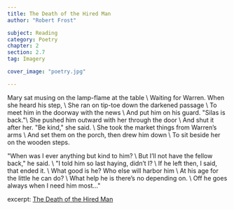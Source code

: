```yaml
---
title: The Death of the Hired Man
author: "Robert Frost"

subject: Reading
category: Poetry
chapter: 2
section: 2.7
tag: Imagery

cover_image: "poetry.jpg"

---
```

Mary sat musing on the lamp-flame at the table \\
Waiting for Warren. When she heard his step, \\
She ran on tip-toe down the darkened passage \\
To meet him in the doorway with the news \\
And put him on his guard. "Silas is back."\\
She pushed him outward with her through the door \\
And shut it after her. "Be kind," she said. \\
She took the market things from Warren’s arms \\
And set them on the porch, then drew him down \\
To sit beside her on the wooden steps.

"When was I ever anything but kind to him? \\
But I’ll not have the fellow back," he said. \\
"I told him so last haying, didn’t I? \\
If he left then, I said, that ended it. \\
What good is he? Who else will harbor him \\
At his age for the little he can do? \\
What help he is there’s no depending on. \\
Off he goes always when I need him most..."

excerpt: [The Death of the Hired Man](ttps://www.poetryfoundation.org/poems-and-poets/poems/detail/44261)
